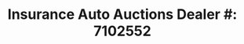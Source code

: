 ---
title: "Insurance Auto Auctions Dealer #: 7102552"
url: /cicero/insurance-auto-auctions-dealer-7102552/
shop: auction house
---